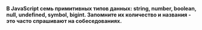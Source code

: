 **В JavaScript семь примитивных типов данных: string, number, boolean, null, undefined, symbol, bigint. Запомните их количество и названия - это часто спрашивают на собеседованиях.**